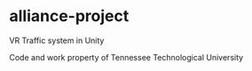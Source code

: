 # alliance-project
VR Traffic system in Unity

Code and work property of Tennessee Technological University
